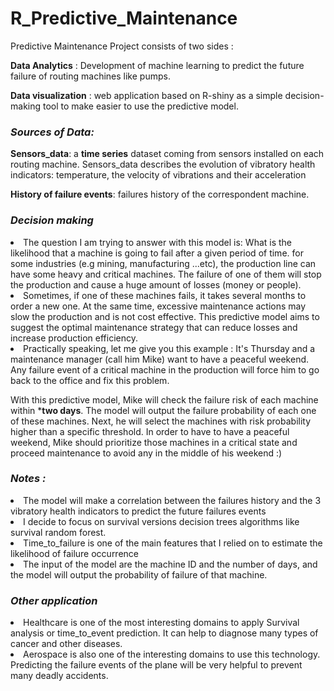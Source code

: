 # R_Predictive_Maintenance



Predictive Maintenance Project consists of two sides :

**Data Analytics** : Development of machine learning to predict the future failure of routing machines like pumps.

**Data visualization** : web application based on R-shiny as a simple decision-making tool to make easier to use the predictive model.


<h3><i>Sources of Data:</i></h3>

**Sensors_data**:  a **time series** dataset coming from sensors installed on each routing machine. Sensors_data describes the evolution of vibratory health indicators: temperature, the velocity of vibrations and 
their acceleration

**History of failure events**: failures history of the correspondent machine. 




<h3><i>Decision making </i></h3>

<li> The question I am trying to answer with this model is: What is the likelihood that a machine is going to fail after a given period of time.
for some industries (e.g mining, manufacturing ...etc), the production line can have some heavy and critical machines. The failure of one of them
will stop the production and cause a huge amount of losses (money or people). 

<li> Sometimes, if one of these machines fails, it takes several months to order a new one.
At the same time, excessive maintenance actions may slow the production and is not cost effective. This predictive model aims to suggest the optimal maintenance strategy that can reduce losses and increase production efficiency.

<li> Practically speaking, let me give you this example : It's Thursday and a maintenance manager (call him Mike) want to have a peaceful weekend. 
Any failure event of a critical machine in the production will force him to go back to the office and fix this problem. 


With this predictive model, Mike will check the failure risk of each machine within ***two days**.
The model will output the failure probability of each one of these machines. Next, he will select the machines with risk probability higher than a specific threshold. In order to have to have a peaceful weekend, Mike should prioritize those machines in a critical state and proceed maintenance to avoid any
in the middle of his weekend :) 


<h3><i>Notes : </i></h3>

<li> The model will make a correlation between the failures history and the 3 vibratory health indicators to predict the future failures events

<li> I decide to focus on survival versions decision trees algorithms like survival random forest.

<li> Time_to_failure is one of the main features that I relied on to estimate the likelihood of failure occurrence 

<li> The input of the model are the machine ID and the number of days, and the model will output the probability of failure of that machine. 


<h3><i>Other application</i></h3>


<li> Healthcare is one of the most interesting domains to apply Survival analysis or time_to_event prediction. It can help to diagnose many types of cancer and other diseases. 
<li> Aerospace is also one of the interesting domains to use this technology. Predicting the failure events of the plane will be very helpful
to prevent many deadly accidents. 




